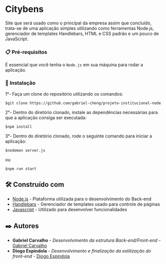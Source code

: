 # Citybens

Site que será usado como o principal da empresa assim que concluído, trata-se de uma aplicação simples utilizando como ferramentas Node.js, gerenciador de templates Handlebars, HTML e CSS padrão e um pouco de JavaScript.

### 📋 Pré-requisitos

É essencial que você tenha o ```Node.js``` em sua máquina para rodar a aplicação.
### 🔧 Instalação

1°- Faça um clone do repositório utilizando os comandos:
```
$git clone https://github.com/gabriel-cheng/projeto-institucional-node
```

2°- Dentro do diretório clonado, instale as dependências necessárias para que a aplicação consiga ser executada:
```
$npm install
```
3°- Dentro do diretório clonado, rode o seguinte comando para iniciar a aplicação:
```
$nodemon server.js
```
ou
```
$npm run start
```
## 🛠️ Construído com

* [Node.js](https://nodejs.org/en/) - Plataforma utilizada para o desenvolvimento do Back-end
* [Handlebars](https://nodejs.org/en/) - Gerenciador de templates usado para controle de páginas
* [Javascript](https://developer.mozilla.org/pt-BR/docs/Web/JavaScript) - Utilizado para desenvolver funcionalidades

## ✒️ Autores

* **Gabriel Carvalho** - *Desenvolvimento da estrutura Back-end/Front-end* - [Gabriel Carvalho](https://github.com/gabriel-cheng)
* **Diogo Espindola** - *Desenvolvimento e finalização da estilização do front-end* - [Diogo Espindola](https://github.com/rissollis)
